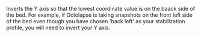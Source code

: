 Inverts the Y axis so that the lowest coordinate value is on the baack side of the bed.  For example, if Octolapse is taking snapshots on the front left side of the bed even though you have chosen 'back left' as your stabilization profile, you will need to invert your Y axis.
